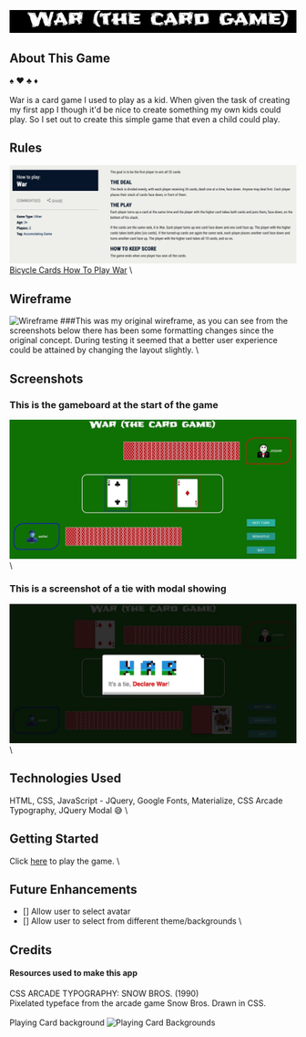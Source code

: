 ![Site Logo](./img/logo.jpeg)

## About This Game
:spades: :hearts: :clubs: :diamonds: \
 \
War is a card game I used to play as a kid.  When given the task of creating my first app I though it'd be nice to create something my own kids could play.  So I set out to create this simple game that even a child could play.

## Rules
![Rules](./img/rules.jpeg)
[Bicycle Cards How To Play War](https://bicyclecards.com/how-to-play/war/)
\

## Wireframe
![Wireframe]()
###This was my original wireframe, as you can see from the screenshots below there has been some formatting changes since the original concept.  During testing it seemed that a better user experience could be attained by changing the layout slightly.
\

## Screenshots
### This is the gameboard at the start of the game
![Start of Game](./img/start_screenshot.jpeg)
\

### This is a screenshot of a tie with modal showing
![War Screenshot](./img/war_screenshot.jpeg)
\

## Technologies Used
HTML, CSS, JavaScript - JQuery, Google Fonts, Materialize, CSS Arcade Typography, JQuery Modal :sweat_smile:
\

## Getting Started
Click [here](https://war-the-card-game.netlify.app/) to play the game.
 \

## Future Enhancements
- [] Allow user to select avatar
- [] Allow user to select from different theme/backgrounds
\

## Credits
#### Resources used to make this app
CSS ARCADE TYPOGRAPHY: SNOW BROS. (1990)\
Pixelated typeface from the arcade game Snow Bros. Drawn in CSS.
\
\
Playing Card background ![Playing Card Backgrounds](http://www.brainjar.com/css/cards/)